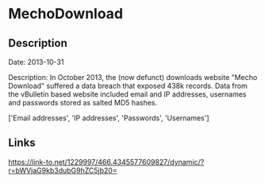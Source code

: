 # MechoDownload

## Description

Date: 2013-10-31

Description:
In October 2013, the (now defunct) downloads website &quot;Mecho Download&quot; suffered a data breach that exposed 438k records. Data from the vBulletin based website included email and IP addresses, usernames and passwords stored as salted MD5 hashes.


['Email addresses', 'IP addresses', 'Passwords', 'Usernames']

## Links

https://link-to.net/1229997/466.4345577609827/dynamic/?r=bWVjaG9kb3dubG9hZC5jb20=